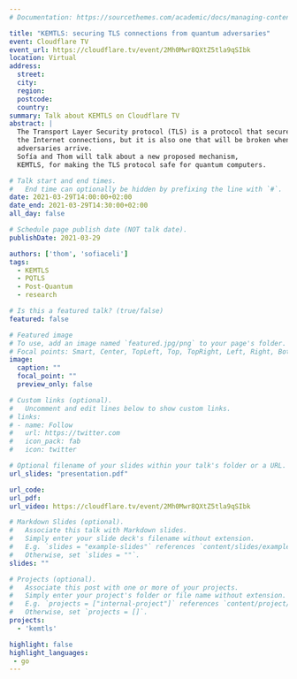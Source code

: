 ```yaml
---
# Documentation: https://sourcethemes.com/academic/docs/managing-content/

title: "KEMTLS: securing TLS connections from quantum adversaries"
event: Cloudflare TV
event_url: https://cloudflare.tv/event/2Mh0Mwr8QXtZ5tla9qSIbk
location: Virtual
address:
  street:
  city:
  region:
  postcode:
  country:
summary: Talk about KEMTLS on Cloudflare TV
abstract: |
  The Transport Layer Security protocol (TLS) is a protocol that secures most of
  the Internet connections, but it is also one that will be broken when quantum
  adversaries arrive.
  Sofía and Thom will talk about a new proposed mechanism,
  KEMTLS, for making the TLS protocol safe for quantum computers.

# Talk start and end times.
#   End time can optionally be hidden by prefixing the line with `#`.
date: 2021-03-29T14:00:00+02:00
date_end: 2021-03-29T14:30:00+02:00
all_day: false

# Schedule page publish date (NOT talk date).
publishDate: 2021-03-29

authors: ['thom', 'sofiaceli']
tags:
  - KEMTLS
  - PQTLS
  - Post-Quantum
  - research

# Is this a featured talk? (true/false)
featured: false

# Featured image
# To use, add an image named `featured.jpg/png` to your page's folder.
# Focal points: Smart, Center, TopLeft, Top, TopRight, Left, Right, BottomLeft, Bottom, BottomRight.
image:
  caption: ""
  focal_point: ""
  preview_only: false

# Custom links (optional).
#   Uncomment and edit lines below to show custom links.
# links:
# - name: Follow
#   url: https://twitter.com
#   icon_pack: fab
#   icon: twitter

# Optional filename of your slides within your talk's folder or a URL.
url_slides: "presentation.pdf"

url_code:
url_pdf:
url_video: https://cloudflare.tv/event/2Mh0Mwr8QXtZ5tla9qSIbk

# Markdown Slides (optional).
#   Associate this talk with Markdown slides.
#   Simply enter your slide deck's filename without extension.
#   E.g. `slides = "example-slides"` references `content/slides/example-slides.md`.
#   Otherwise, set `slides = ""`.
slides: ""

# Projects (optional).
#   Associate this post with one or more of your projects.
#   Simply enter your project's folder or file name without extension.
#   E.g. `projects = ["internal-project"]` references `content/project/deep-learning/index.md`.
#   Otherwise, set `projects = []`.
projects:
  - 'kemtls'

highlight: false
highlight_languages:
 - go
---
```


